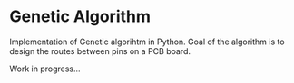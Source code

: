 # Genetic Algorithm
Implementation of Genetic algorihtm in Python. Goal of the algorithm is to design the routes between pins on a PCB board.  

Work in progress...
